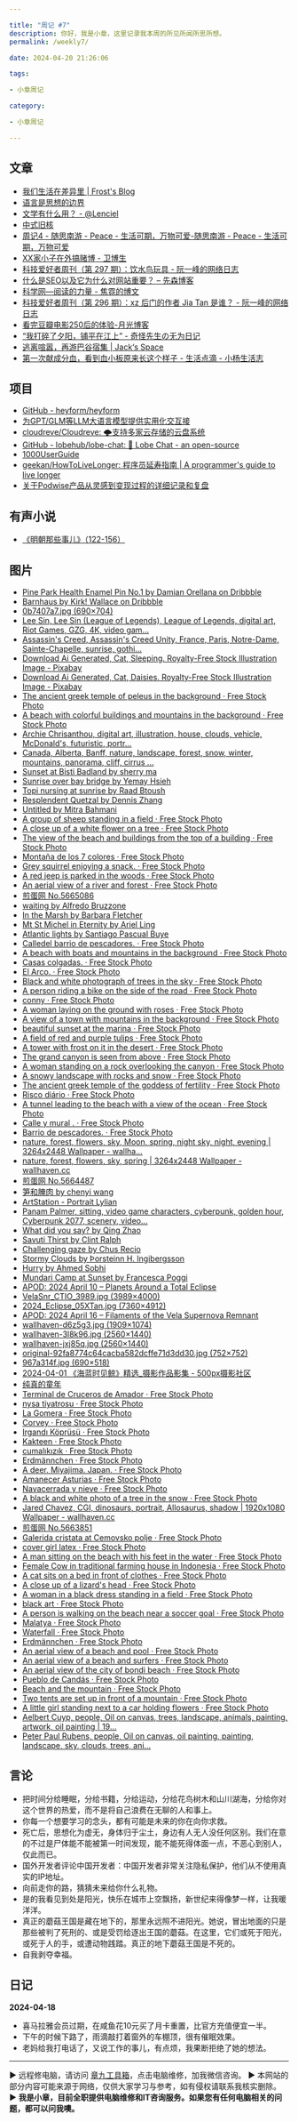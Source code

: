 ```yaml
---

title: "周记 #7"
description: 你好，我是小章，这里记录我本周的所见所闻所思所想。
permalink: /weekly7/

date: 2024-04-20 21:26:06

tags:

- 小章周记

category:

- 小章周记

---
```



## 文章

- [我们生活在差异里 | Frost's Blog](https://frostming.com/2024/diversity/?utm_source=blogfinder)
- [语言是思想的边界](https://kinnoukabokudo.com/3832/?utm_source=blogfinder)
- [文学有什么用？ - @Lenciel](https://lenciel.com/2024/04/what-is-literature-for/?utm_source=blogfinder)
- [中式旧核](https://www.domon.cn/zhong-shi-jiu-he/?utm_source=blogfinder)
- [周记4 - 随思南游 - Peace - 生活可期，万物可爱-随思南游 - Peace - 生活可期，万物可爱](https://www.ssnur.com/zhouji4/)
- [XX家小子在外搞赌博 - 卫博生](https://www.webersongao.com/weisay/2024/4012.html)
- [科技爱好者周刊（第 297 期）：饮水鸟玩具 - 阮一峰的网络日志](http://www.ruanyifeng.com/blog/2024/04/weekly-issue-297.html)
- [什么是SEO以及它为什么对网站重要？ – 先森博客](https://www.sey.ink/6124/)
- [科学网—阅读的力量 - 焦霓的博文](https://blog.sciencenet.cn/blog-3578660-1430255.html)
- [科技爱好者周刊（第 296 期）：xz 后门的作者 Jia Tan 是谁？ - 阮一峰的网络日志](http://www.ruanyifeng.com/blog/2024/04/weekly-issue-296.html)
- [看完豆瓣电影250后的体验-月光博客](https://www.williamlong.info/archives/7421.html)
- [“我打碎了夕阳，铺平在江上” - 奇怪先生の无为日记](https://qgxs.work/index.php/48.html)
- [逃离喧嚣，再游巴谷宿集 | Jack‘s Space](https://veryjack.com/photograph/bagusuji_2/?utm_source=blogfinder)
- [第一次献成分血，看到血小板原来长这个样子 - 生活点滴 - 小杨生活志](https://www.yanghuaxing.com/blog/1946.html)

## 项目

- [GitHub - heyform/heyform](https://github.com/heyform/heyform)
- [为GPT/GLM等LLM大语言模型提供实用化交互接](https://github.com/binary-husky/gpt_academic)
- [cloudreve/Cloudreve: 🌩支持多家云存储的云盘系统](https://github.com/cloudreve/Cloudreve)
- [GitHub - lobehub/lobe-chat: 🤯 Lobe Chat - an open-source](https://github.com/lobehub/lobe-chat)
- [1000UserGuide](https://1000userguide.com/#/)
- [geekan/HowToLiveLonger: 程序员延寿指南 | A programmer's guide to live longer](https://github.com/geekan/HowToLiveLonger)
- [关于Podwise产品从灵感到变现过程的详细记录和复盘](https://book.hardhacker.com/)

## 有声小说

- [《明朝那些事儿》（122-156）](https://www.ximalaya.com/album/13507836)

## 图片

- [Pine Park Health Enamel Pin No.1 by Damian Orellana on Dribbble](https://dribbble.com/shots/24001516)
- [Barnhaus by Kirk! Wallace on Dribbble](https://dribbble.com/shots/24010801)
- [0b7407a7.jpg (690×704)](https://imgc.1see.org/dapenti/63683198/0b7407a7.jpg)
- [Lee Sin, Lee Sin (League of Legends), League of Legends, digital art, Riot Games, GZG, 4K, video gam...](https://wallhaven.cc/w/7pk6yo)
- [Assassin's Creed, Assassin's Creed Unity, France, Paris, Notre-Dame, Sainte-Chapelle, sunrise, gothi...](https://wallhaven.cc/w/qzed7q)
- [Download Ai Generated, Cat, Sleeping. Royalty-Free Stock Illustration Image - Pixabay](https://pixabay.com/illustrations/ai-generated-cat-sleeping-asleep-8704567/)
- [Download Ai Generated, Cat, Daisies. Royalty-Free Stock Illustration Image - Pixabay](https://pixabay.com/illustrations/ai-generated-cat-daisies-animal-8703669/)
- [The ancient greek temple of peleus in the background · Free Stock Photo](https://www.pexels.com/photo/the-ancient-greek-temple-of-peleus-in-the-background-21854776/)
- [A beach with colorful buildings and mountains in the background · Free Stock Photo](https://www.pexels.com/photo/a-beach-with-colorful-buildings-and-mountains-in-the-background-21847534/)
- [Archie Chrisanthou, digital art, illustration, house, clouds, vehicle, McDonald's, futuristic, portr...](https://wallhaven.cc/w/zyjx6v)
- [Canada, Alberta, Banff, nature, landscape, forest, snow, winter, mountains, panorama, cliff, cirrus ...](https://wallhaven.cc/w/2yxklm)
- [Sunset at Bisti Badland by sherry ma](https://1x.com/photo/2776378)
- [Sunrise over bay bridge by Yemay Hsieh](https://1x.com/photo/2775783)
- [Topi nursing at sunrise by Raad Btoush](https://1x.com/photo/2776385)
- [Resplendent Quetzal by Dennis Zhang](https://1x.com/photo/2777147)
- [Untitled by Mitra Bahmani](https://1x.com/photo/2774749)
- [A group of sheep standing in a field · Free Stock Photo](https://www.pexels.com/photo/a-group-of-sheep-standing-in-a-field-21880094/)
- [A close up of a white flower on a tree · Free Stock Photo](https://www.pexels.com/photo/a-close-up-of-a-white-flower-on-a-tree-21880007/)
- [The view of the beach and buildings from the top of a building · Free Stock Photo](https://www.pexels.com/photo/the-view-of-the-beach-and-buildings-from-the-top-of-a-building-21856236/)
- [Montaña de los 7 colores · Free Stock Photo](https://www.pexels.com/photo/montana-de-los-7-colores-21856583/)
- [Grey squirrel enjoying a snack. · Free Stock Photo](https://www.pexels.com/photo/grey-squirrel-enjoying-a-snack-21876025/)
- [A red jeep is parked in the woods · Free Stock Photo](https://www.pexels.com/photo/a-red-jeep-is-parked-in-the-woods-21875995/)
- [An aerial view of a river and forest · Free Stock Photo](https://www.pexels.com/photo/landscape-beach-water-summer-21856660/)
- [煎蛋网 No.5665086](https://jandan.net/t/5665086)
- [waiting by Alfredo Bruzzone](https://1x.com/photo/2775089)
- [In the Marsh by Barbara Fletcher](https://1x.com/photo/2774788)
- [Mt St Michel in Eternity by Ariel Ling](https://1x.com/photo/2769098)
- [Atlantic lights by Santiago Pascual Buye](https://1x.com/photo/2774607)
- [Calledel barrio de pescadores. · Free Stock Photo](https://www.pexels.com/photo/calledel-barrio-de-pescadores-21853265/)
- [A beach with boats and mountains in the background · Free Stock Photo](https://www.pexels.com/photo/a-beach-with-boats-and-mountains-in-the-background-21853226/)
- [Casas colgadas. · Free Stock Photo](https://www.pexels.com/photo/casas-colgadas-21853213/)
- [El Arco. · Free Stock Photo](https://www.pexels.com/photo/el-arco-21853210/)
- [Black and white photograph of trees in the sky · Free Stock Photo](https://www.pexels.com/photo/black-and-white-photograph-of-trees-in-the-sky-21852685/)
- [A person riding a bike on the side of the road · Free Stock Photo](https://www.pexels.com/photo/a-person-riding-a-bike-on-the-side-of-the-road-21852645/)
- [conny · Free Stock Photo](https://www.pexels.com/photo/conny-21852587/)
- [A woman laying on the ground with roses · Free Stock Photo](https://www.pexels.com/photo/a-woman-laying-on-the-ground-with-roses-21847905/)
- [A view of a town with mountains in the background · Free Stock Photo](https://www.pexels.com/photo/a-view-of-a-town-with-mountains-in-the-background-21847812/)
- [beautiful sunset at the marina · Free Stock Photo](https://www.pexels.com/photo/beautiful-sunset-at-the-marina-21847758/)
- [A field of red and purple tulips · Free Stock Photo](https://www.pexels.com/photo/a-field-of-red-and-purple-tulips-21837520/)
- [A tower with frost on it in the desert · Free Stock Photo](https://www.pexels.com/photo/a-tower-with-frost-on-it-in-the-desert-21858888/)
- [The grand canyon is seen from above · Free Stock Photo](https://www.pexels.com/photo/the-grand-canyon-is-seen-from-above-21858887/)
- [A woman standing on a rock overlooking the canyon · Free Stock Photo](https://www.pexels.com/photo/a-woman-standing-on-a-rock-overlooking-the-canyon-21858859/)
- [A snowy landscape with rocks and snow · Free Stock Photo](https://www.pexels.com/photo/a-snowy-landscape-with-rocks-and-snow-21858857/)
- [The ancient greek temple of the goddess of fertility · Free Stock Photo](https://www.pexels.com/photo/the-ancient-greek-temple-of-the-goddess-of-fertility-21854783/)
- [Risco diário · Free Stock Photo](https://www.pexels.com/photo/risco-diario-21847209/)
- [A tunnel leading to the beach with a view of the ocean · Free Stock Photo](https://www.pexels.com/photo/a-tunnel-leading-to-the-beach-with-a-view-of-the-ocean-21852857/)
- [Calle y mural . · Free Stock Photo](https://www.pexels.com/photo/calle-y-mural-21853352/)
- [Barrio de pescadores. · Free Stock Photo](https://www.pexels.com/photo/barrio-de-pescadores-21853337/)
- [nature, forest, flowers, sky, Moon, spring, night sky, night, evening | 3264x2448 Wallpaper - wallha...](https://wallhaven.cc/w/o5ez75)
- [nature, forest, flowers, sky, spring | 3264x2448 Wallpaper - wallhaven.cc](https://wallhaven.cc/w/m3mxo1)
- [煎蛋网 No.5664487](https://jandan.net/t/5664487)
- [笋和腌肉 by chenyi wang](https://1x.com/photo/2774370)
- [ArtStation - Portrait Lylian](https://www.artstation.com/artwork/LRzwRl)
- [Panam Palmer, sitting, video game characters, cyberpunk, golden hour, Cyberpunk 2077, scenery, video...](https://wallhaven.cc/w/jxj8ep)
- [What did you say? by Qing Zhao](https://1x.com/photo/2759320)
- [Savuti Thirst by Clint Ralph](https://1x.com/photo/2774936)
- [Challenging gaze by Chus Recio](https://1x.com/photo/2775623)
- [Stormy Clouds by Þorsteinn H. Ingibergsson](https://1x.com/photo/2768111)
- [Hurry by Ahmed Sobhi](https://1x.com/photo/2776056)
- [Mundari Camp at Sunset by Francesca Poggi](https://1x.com/photo/2772205)
- [APOD: 2024 April 10 – Planets Around a Total Eclipse](http://sprite.phys.ncku.edu.tw/astrolab/mirrors/apod/ap240410.html)
- [VelaSnr_CTIO_3989.jpg (3989×4000)](http://sprite.phys.ncku.edu.tw/astrolab/mirrors/apod/image/2404/VelaSnr_CTIO_3989.jpg)
- [2024_Eclipse_05XTan.jpg (7360×4912)](http://sprite.phys.ncku.edu.tw/astrolab/mirrors/apod/image/2404/2024_Eclipse_05XTan.jpg)
- [APOD: 2024 April 16 – Filaments of the Vela Supernova Remnant](http://sprite.phys.ncku.edu.tw/astrolab/mirrors/apod/ap240416.html)
- [wallhaven-d6z5g3.jpg (1909×1074)](https://w.wallhaven.cc/full/d6/wallhaven-d6z5g3.jpg)
- [wallhaven-3l8k96.jpg (2560×1440)](https://w.wallhaven.cc/full/3l/wallhaven-3l8k96.jpg)
- [wallhaven-jxj85q.jpg (2560×1440)](https://w.wallhaven.cc/full/jx/wallhaven-jxj85q.jpg)
- [original-92fa8774c64cacba582dcffe71d3dd30.jpg (752×752)](https://cdn.dribbble.com/userupload/13599898/file/original-92fa8774c64cacba582dcffe71d3dd30.jpg?resize=752x)
- [967a314f.jpg (690×518)](https://imgc.1see.org/dapenti/17686c03/967a314f.jpg)
- [2024-04-01 《海蓝时见鲸》精选_摄影作品影集 - 500px摄影社区](https://500px.com.cn/community/set/098df776561a4575a869f70311fff47c/details)
- [纯真的童年](https://500px.com.cn/community/set/3a30e076bfaf44aca225cab7155a7ae8/details)
- [Terminal de Cruceros de Amador · Free Stock Photo](https://www.pexels.com/photo/terminal-de-cruceros-de-amador-21821530/)
- [nysa tiyatrosu · Free Stock Photo](https://www.pexels.com/photo/nysa-tiyatrosu-21819927/)
- [La Gomera · Free Stock Photo](https://www.pexels.com/photo/la-gomera-21815208/)
- [Corvey · Free Stock Photo](https://www.pexels.com/photo/corvey-21832066/)
- [Irgandı Köprüsü · Free Stock Photo](https://www.pexels.com/photo/irgandi-koprusu-21820703/)
- [Kakteen · Free Stock Photo](https://www.pexels.com/photo/kakteen-21820469/)
- [cumalıkızık · Free Stock Photo](https://www.pexels.com/photo/cumalikizik-21820581/)
- [Erdmännchen · Free Stock Photo](https://www.pexels.com/photo/erdmannchen-21820299/)
- [A deer. Miyajima. Japan. · Free Stock Photo](https://www.pexels.com/photo/a-deer-miyajima-japan-21820832/)
- [Amanecer Asturias · Free Stock Photo](https://www.pexels.com/photo/amanecer-asturias-21820342/)
- [Navacerrada y nieve · Free Stock Photo](https://www.pexels.com/photo/navacerrada-y-nieve-21820624/)
- [A black and white photo of a tree in the snow · Free Stock Photo](https://www.pexels.com/photo/cold-snow-wood-black-and-white-21822187/)
- [Jared Chavez, CGI, dinosaurs, portrait, Allosaurus, shadow | 1920x1080 Wallpaper - wallhaven.cc](https://wallhaven.cc/w/kxg3mm)
- [煎蛋网 No.5663851](https://jandan.net/t/5663851)
- [Galerida cristata at Cemovsko polje · Free Stock Photo](https://www.pexels.com/photo/galerida-cristata-at-cemovsko-polje-21771999/)
- [cover girl latex · Free Stock Photo](https://www.pexels.com/photo/cover-girl-latex-21795417/)
- [A man sitting on the beach with his feet in the water · Free Stock Photo](https://www.pexels.com/photo/a-man-sitting-on-the-beach-with-his-feet-in-the-water-21792172/)
- [Female Cow in traditional farming house in Indonesia · Free Stock Photo](https://www.pexels.com/photo/female-cow-in-traditional-farming-house-in-indonesia-21791813/)
- [A cat sits on a bed in front of clothes · Free Stock Photo](https://www.pexels.com/photo/a-cat-sits-on-a-bed-in-front-of-clothes-21791810/)
- [A close up of a lizard's head · Free Stock Photo](https://www.pexels.com/photo/a-close-up-of-a-lizard-s-head-21774688/)
- [A woman in a black dress standing in a field · Free Stock Photo](https://www.pexels.com/photo/a-woman-in-a-black-dress-standing-in-a-field-21768688/)
- [black art · Free Stock Photo](https://www.pexels.com/photo/black-art-21764986/)
- [A person is walking on the beach near a soccer goal · Free Stock Photo](https://www.pexels.com/photo/a-person-is-walking-on-the-beach-near-a-soccer-goal-21777924/)
- [Malatya · Free Stock Photo](https://www.pexels.com/photo/malatya-21777939/)
- [Waterfall · Free Stock Photo](https://www.pexels.com/photo/waterfall-21728647/)
- [Erdmännchen · Free Stock Photo](https://www.pexels.com/photo/erdmannchen-21728252/)
- [An aerial view of a beach and pool · Free Stock Photo](https://www.pexels.com/photo/an-aerial-view-of-a-beach-and-pool-21714759/)
- [An aerial view of a beach and surfers · Free Stock Photo](https://www.pexels.com/photo/an-aerial-view-of-a-beach-and-surfers-21714758/)
- [An aerial view of the city of bondi beach · Free Stock Photo](https://www.pexels.com/photo/an-aerial-view-of-the-city-of-bondi-beach-21714732/)
- [Pueblo de Candás · Free Stock Photo](https://www.pexels.com/photo/pueblo-de-candas-21771590/)
- [Beach and the mountain · Free Stock Photo](https://www.pexels.com/photo/beach-and-the-mountain-21794148/)
- [Two tents are set up in front of a mountain · Free Stock Photo](https://www.pexels.com/photo/two-tents-are-set-up-in-front-of-a-mountain-21794739/)
- [A little girl standing next to a car holding flowers · Free Stock Photo](https://www.pexels.com/photo/a-little-girl-standing-next-to-a-car-holding-flowers-21654006/)
- [Aelbert Cuyp, people, Oil on canvas, trees, landscape, animals, painting, artwork, oil painting | 19...](https://wallhaven.cc/w/gpkzjl)
- [Peter Paul Rubens, people, Oil on canvas, oil painting, painting, landscape, sky, clouds, trees, ani...](https://wallhaven.cc/w/qze92d)

## 言论

- 把时间分给睡眠，分给书籍，分给运动，分给花鸟树木和山川湖海，分给你对这个世界的热爱，而不是将自己浪费在无聊的人和事上。
- 你每一个想要学习的念头，都有可能是未来的你在向你求救。
- 死亡后，思想化为虚无，身体归于尘土，身边有人无人没任何区别。我们在意的不过是尸体能不能被第一时间发现，能不能死得体面一点，不恶心到别人，仅此而已。
- 国外开发者评论中国开发者：中国开发者非常关注隐私保护，他们从不使用真实的IP地址。
- 向前走你的路，猜猜未来给你什么礼物。
- 是的我看见到处是阳光，快乐在城市上空飘扬，新世纪来得像梦一样，让我暖洋洋。
- 真正的蘑菇王国是藏在地下的，那里永远照不进阳光。她说，冒出地面的只是那些被判了死刑的、或是受罚给逐出王国的蘑菇。在这里，它们或死于阳光，或死于人的手，或遭动物践踏。真正的地下蘑菇王国是不死的。
- 自我剥夺幸福。

## 日记

**2024-04-18**  

- 喜马拉雅会员过期，在咸鱼花10元买了月卡重置，比官方充值便宜一半。
- 下午的时候下路了，雨滴敲打着窗外的车棚顶，很有催眠效果。
- 老妈给我打电话了，又说工作的事儿，有点烦，我果断拒绝了她的想法。

---
▶ 远程修电脑，请访问 [章九工具箱](https://zhang9.com/)，点击电脑维修，加我微信咨询。 
▶ 本网站的部分内容可能来源于网络，仅供大家学习与参考，如有侵权请联系我核实删除。  
▶ **我是小章，目前全职提供电脑维修和IT咨询服务。如果您有任何电脑相关的问题，都可以问我噢。**  
